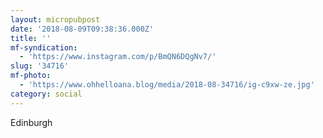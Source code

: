 ```yaml
---
layout: micropubpost
date: '2018-08-09T09:38:36.000Z'
title: ''
mf-syndication:
  - 'https://www.instagram.com/p/BmQN6DQgNv7/'
slug: '34716'
mf-photo:
  - 'https://www.ohhelloana.blog/media/2018-08-34716/ig-c9xw-ze.jpg'
category: social
---
```

Edinburgh
